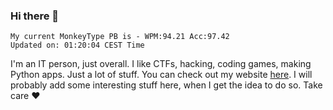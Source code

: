 ### Hi there 👋
<!-- PB START -->
```
My current MonkeyType PB is - WPM:94.21 Acc:97.42
Updated on: 01:20:04 CEST Time
```
<!-- PB END -->
I'm an IT person, just overall. I like CTFs, hacking, coding games, making Python apps. Just a lot of stuff.
You can check out my website [here](https://skill3472.github.io/).
I will probably add some interesting stuff here, when I get the idea to do so. Take care ❤️

